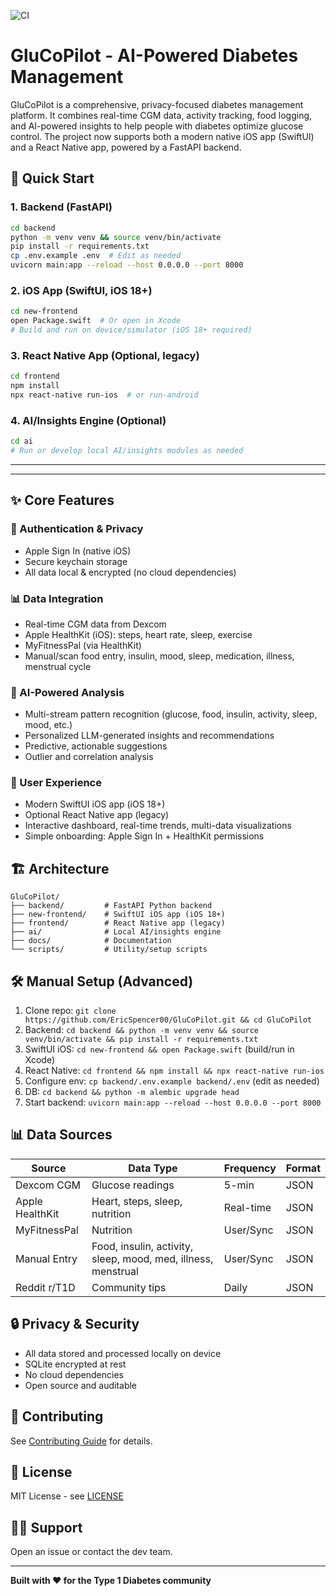 <!-- Official badge -->
![CI](https://github.com/EricSpencer00/GluCoPilot/actions/workflows/i-like-seeing-green.yml/badge.svg)


# GluCoPilot - AI-Powered Diabetes Management

GluCoPilot is a comprehensive, privacy-focused diabetes management platform. It combines real-time CGM data, activity tracking, food logging, and AI-powered insights to help people with diabetes optimize glucose control. The project now supports both a modern native iOS app (SwiftUI) and a React Native app, powered by a FastAPI backend.


## 🚀 Quick Start

### 1. Backend (FastAPI)

```bash
cd backend
python -m venv venv && source venv/bin/activate
pip install -r requirements.txt
cp .env.example .env  # Edit as needed
uvicorn main:app --reload --host 0.0.0.0 --port 8000
```

### 2. iOS App (SwiftUI, iOS 18+)

```bash
cd new-frontend
open Package.swift  # Or open in Xcode
# Build and run on device/simulator (iOS 18+ required)
```

### 3. React Native App (Optional, legacy)

```bash
cd frontend
npm install
npx react-native run-ios  # or run-android
```

### 4. AI/Insights Engine (Optional)

```bash
cd ai
# Run or develop local AI/insights modules as needed
```

---

---

## ✨ Core Features


### 🔐 Authentication & Privacy
- Apple Sign In (native iOS)
- Secure keychain storage
- All data local & encrypted (no cloud dependencies)

### 📊 Data Integration
- Real-time CGM data from Dexcom
- Apple HealthKit (iOS): steps, heart rate, sleep, exercise
- MyFitnessPal (via HealthKit)
- Manual/scan food entry, insulin, mood, sleep, medication, illness, menstrual cycle

### 🧠 AI-Powered Analysis
- Multi-stream pattern recognition (glucose, food, insulin, activity, sleep, mood, etc.)
- Personalized LLM-generated insights and recommendations
- Predictive, actionable suggestions
- Outlier and correlation analysis

### 📱 User Experience
- Modern SwiftUI iOS app (iOS 18+)
- Optional React Native app (legacy)
- Interactive dashboard, real-time trends, multi-data visualizations
- Simple onboarding: Apple Sign In + HealthKit permissions


## 🏗 Architecture

```
GluCoPilot/
├── backend/         # FastAPI Python backend
├── new-frontend/    # SwiftUI iOS app (iOS 18+)
├── frontend/        # React Native app (legacy)
├── ai/              # Local AI/insights engine
├── docs/            # Documentation
└── scripts/         # Utility/setup scripts
```


## 🛠 Manual Setup (Advanced)

1. Clone repo: `git clone https://github.com/EricSpencer00/GluCoPilot.git && cd GluCoPilot`
2. Backend: `cd backend && python -m venv venv && source venv/bin/activate && pip install -r requirements.txt`
3. SwiftUI iOS: `cd new-frontend && open Package.swift` (build/run in Xcode)
4. React Native: `cd frontend && npm install && npx react-native run-ios`
5. Configure env: `cp backend/.env.example backend/.env` (edit as needed)
6. DB: `cd backend && python -m alembic upgrade head`
7. Start backend: `uvicorn main:app --reload --host 0.0.0.0 --port 8000`


## 📊 Data Sources

| Source         | Data Type         | Frequency | Format |
|----------------|------------------|-----------|--------|
| Dexcom CGM     | Glucose readings | 5-min     | JSON   |
| Apple HealthKit| Heart, steps, sleep, nutrition | Real-time | JSON |
| MyFitnessPal   | Nutrition        | User/Sync | JSON   |
| Manual Entry   | Food, insulin, activity, sleep, mood, med, illness, menstrual | User/Sync | JSON |
| Reddit r/T1D   | Community tips   | Daily     | JSON   |


## 🔒 Privacy & Security

- All data stored and processed locally on device
- SQLite encrypted at rest
- No cloud dependencies
- Open source and auditable


## 🤝 Contributing

See [Contributing Guide](./docs/CONTRIBUTING.md) for details.


## 📄 License

MIT License - see [LICENSE](LICENSE)


## 🙋‍♂️ Support

Open an issue or contact the dev team.

---


**Built with ❤️ for the Type 1 Diabetes community**
